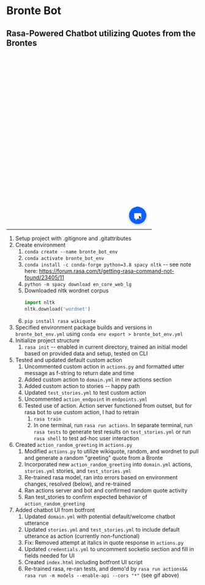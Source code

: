 # Bronte Bot
## Rasa-Powered Chatbot utilizing Quotes from the Brontes

<img align="center" src="https://github.com/hadleyrose/gifs/blob/main/demo/bronte_bot_demo.gif" alt="demonstration">

1) Setup project with .gitignore and .gitattributes
2) Create environment
   1) `conda create --name bronte_bot_env`
   2) `conda activate bronte_bot_env`
   3) `conda install -c conda-forge python=3.8 spacy nltk` -- see note here: https://forum.rasa.com/t/getting-rasa-command-not-found/23405/11
   4) `python -m spacy download en_core_web_lg`
   5) Downloaded nltk wordnet corpus
      ```python
      import nltk
      nltk.download('wordnet')
      ```
   6) `pip install rasa wikiquote`
3) Specified environment package builds and versions in `bronte_bot_env.yml` using `conda env export > bronte_bot_env.yml`
4) Initialize project structure
   1) `rasa init` -- enabled in current directory, trained an initial model based on provided data and setup, tested on CLI
5) Tested and updated default custom action
   1) Uncommented custom action in `actions.py` and formatted utter message as f-string to return date and time
   2) Added custom action to `domain.yml` in new actions section
   3) Added custom action to stories -- happy path
   4) Updated `test_stories.yml` to test custom action
   5) Uncommented `action_endpoint` in `endpoints.yml`
   6) Tested use of action. Action server functioned from outset, but for rasa bot to use custom action, I had to retrain
      1) `rasa train`
      2) In one terminal, run `rasa run actions`. In separate terminal, run `rasa tests` to generate test results on `test_stories.yml` or run `rasa shell` to test ad-hoc user interaction
6) Created `action_random_greeting` in `actions.py`
   1) Modified `actions.py` to utilize wikiquote, random, and wordnet to pull and generate a random "greeting" quote from a Bronte
   2) Incorporated new `action_random_greeting` into `domain.yml` actions, `stories.yml` stories, and `test_stories.yml`
   3) Re-trained rasa model, ran into errors based on environment changes, resolved (below), and re-trained
   4) Ran actions server and bot and confirmed random quote activity
   5) Ran test_stories to confirm expected behavior of `action_random_greeting`
7) Added chatbot UI from botfront
   1) Updated `domain.yml` with potential default/welcome chatbot utterance
   2) Updated `stories.yml` and `test_stories.yml` to include default utterance as action (currently non-functional)
   3) Fix: Removed attempt at italics in quote response in `actions.py`
   4) Updated `credentials.yml` to uncomment socketio section and fill in fields needed for UI
   5) Created `index.html` including botfront UI script
   6) Re-trained rasa, re-ran tests, and demo'd by `rasa run actions&& rasa run -m models --enable-api --cors "*"` (see gif above)
